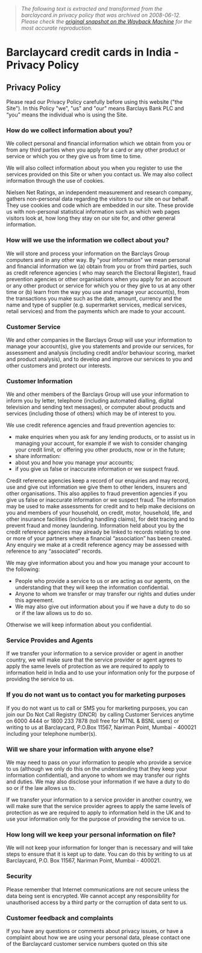 > *The following text is extracted and transformed from the barclaycard.in privacy policy that was archived on 2008-06-12. Please check the [original snapshot on the Wayback Machine](https://web.archive.org/web/20080612061433id_/http%3A//www.barclaycard.in/footer-menu/privacy-policy.html) for the most accurate reproduction.*

# Barclaycard credit cards in India - Privacy Policy

## Privacy Policy

Please read our Privacy Policy carefully before using this website ("the Site"). In this Policy "we", "us" and "our" means Barclays Bank PLC and “you” means the individual who is using the Site. 

### How do we collect information about you?

We collect personal and financial information which we obtain from you or from any third parties when you apply for a card or any other product or service or which you or they give us from time to time. 

We will also collect information about you when you register to use the services provided on this Site or when you contact us. We may also collect information through the use of cookies. 

Nielsen Net Ratings, an independent measurement and research company, gathers non-personal data regarding the visitors to our site on our behalf. They use cookies and code which are embedded in our site. These provide us with non-personal statistical information such as which web pages visitors look at, how long they stay on our site for, and other general information. 

### How will we use the information we collect about you?

We will store and process your information on the Barclays Group computers and in any other way. By "your information" we mean personal and financial information we (a) obtain from you or from third parties, such as credit reference agencies ( who may search the Electoral Register), fraud prevention agencies or other organisations when you apply for an account or any other product or service for which you or they give to us at any other time or (b) learn from the way you use and manage your account(s), from the transactions you make such as the date, amount, currency and the name and type of supplier (e.g. supermarket services, medical services, retail services) and from the payments which are made to your account. 

### Customer Service

We and other companies in the Barclays Group will use your information to manage your account(s), give you statements and provide our services, for assessment and analysis (including credit and/or behaviour scoring, market and product analysis), and to develop and improve our services to you and other customers and protect our interests.

### Customer Information 

We and other members of the Barclays Group will use your information to inform you by letter, telephone (including automated dialling, digital television and sending text messages), or computer about products and services (including those of others) which may be of interest to you. 

We use credit reference agencies and fraud prevention agencies to: 

  * make enquiries when you ask for any lending products, or to assist us in managing your account, for example if we wish to consider changing your credit limit, or offering you other products, now or in the future; 
  * share information: 
  * about you and how you manage your accounts; 
  * if you give us false or inaccurate information or we suspect fraud. 



Credit reference agencies keep a record of our enquiries and may record, use and give out information we give them to other lenders, insurers and other organisations. This also applies to fraud prevention agencies if you give us false or inaccurate information or we suspect fraud. The information may be used to make assessments for credit and to help make decisions on you and members of your household, on credit, motor, household, life, and other insurance facilities (including handling claims), for debt tracing and to prevent fraud and money laundering. Information held about you by the credit reference agencies may already be linked to records relating to one or more of your partners where a financial “association” has been created. Any enquiry we make at a credit reference agency may be assessed with reference to any “associated” records. 

We may give information about you and how you manage your account to the following: 

  * People who provide a service to us or are acting as our agents, on the understanding that they will keep the information confidential. 
  * Anyone to whom we transfer or may transfer our rights and duties under this agreement. 
  * We may also give out information about you if we have a duty to do so or if the law allows us to do so.



Otherwise we will keep information about you confidential. 

### Service Provides and Agents

If we transfer your information to a service provider or agent in another country, we will make sure that the service provider or agent agrees to apply the same levels of protection as we are required to apply to information held in India and to use your information only for the purpose of providing the service to us. 

### If you do not want us to contact you for marketing purposes

If you do not want us to call or SMS you for marketing purposes, you can join our Do Not Call Registry (DNCR)  by calling Customer Services anytime on 6000 4444 or 1800 233 7878 (toll free for MTNL & BSNL users) or writing to us at Barclaycard, P.O.Box 11567, Nariman Point, Mumbai - 400021 including your telephone number(s).

### Will we share your information with anyone else?

We may need to pass on your information to people who provide a service to us (although we only do this on the understanding that they keep your information confidential), and anyone to whom we may transfer our rights and duties. We may also disclose your information if we have a duty to do so or if the law allows us to. 

If we transfer your information to a service provider in another country, we will make sure that the service provider agrees to apply the same levels of protection as we are required to apply to information held in the UK and to use your information only for the purpose of providing the service to us. 

### How long will we keep your personal information on file?

We will not keep your information for longer than is necessary and will take steps to ensure that it is kept up to date. You can do this by writing to us at Barclaycard, P.O. Box 11567, Nariman Point, Mumbai - 400021. 

### Security

Please remember that Internet communications are not secure unless the data being sent is encrypted. We cannot accept any responsibility for unauthorised access by a third party or the corruption of data sent to us. 

### Customer feedback and complaints

If you have any questions or comments about privacy issues, or have a complaint about how we are using your personal data, please contact one of the Barclaycard customer service numbers quoted on this site
